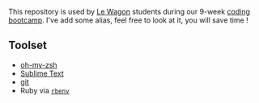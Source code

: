 This repository is used by [Le Wagon](https://www.lewagon.com) students during our 9-week [coding bootcamp](https://www.lewagon.com).
I've add some alias, feel free to look at it, you will save time ! 
## Toolset

- [oh-my-zsh](http://ohmyz.sh/)
- [Sublime Text](https://www.sublimetext.com/)
- [git](https://git-scm.com/)
- Ruby via [`rbenv`](https://github.com/rbenv/rbenv)
